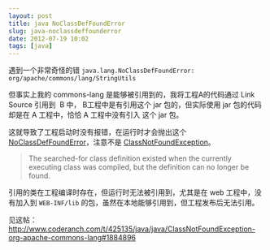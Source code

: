 ```yaml
---
layout: post
title: java NoClassDefFoundError
slug: java-noclassdeffounderror
date: 2012-07-19 10:02
tags: [java]
---
```


遇到一个非常奇怪的错 `java.lang.NoClassDefFoundError: org/apache/commons/lang/StringUtils`

但事实上我的 commons-lang 是能够被引用到的，我将工程A的代码通过 Link Source 引用到  B 中，
B工程中是有引用这个 jar 包的，但实际使用 jar 包的代码却是在 A 工程中，恰恰 A 工程中没有引入
这个 jar 包。

这就导致了工程启动时没有报错，在运行时才会抛出这个 [NoClassDefFoundError][1]，注意不是 
[ClassNotFoundException][2]。

> The searched-for class definition existed when the currently executing class was compiled, 
> but the definition can no longer be found.

引用的类在工程编译时存在，但运行时无法被引用到，尤其是在 web 工程中，没有加入到 `WEB-INF/lib` 
的包，虽然在本地能够引用到，但工程发布后无法引用。

见这帖：<http://www.coderanch.com/t/425135/java/java/ClassNotFoundException-org-apache-commons-lang#1884896>

[1]: http://docs.oracle.com/javase/7/docs/api/java/lang/NoClassDefFoundError.html
[2]: http://docs.oracle.com/javase/7/docs/api/java/lang/ClassNotFoundException.html
